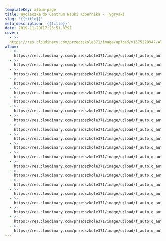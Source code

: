 ```yaml
---
templateKey: album-page
title: Wycieczka do Centrum Nauki Kopernika - Tygryski
slug: '{{title}}'
meta_description: '{{title}}'
date: 2019-11-29T17:25:51.879Z
cover: 
  - >-
  https://res.cloudinary.com/przedszkole371/image/upload/v1575220947/Albumy%20zdj%C4%99%C4%87/2019/Wycieczka%20do%20centrum%20Nauki%20Kopernika/jubjzguz8ck45lpktxwu.jpg
album:
  - >-
    https://res.cloudinary.com/przedszkole371/image/upload/f_auto,q_auto/c_fill,w_1200/v1575221502/Albumy%20zdj%C4%99%C4%87/2019/kopernik/bn9gbbuza0q9ho36xnfi.jpg
  - >-
    https://res.cloudinary.com/przedszkole371/image/upload/f_auto,q_auto/c_fill,w_1200/v1575221501/Albumy%20zdj%C4%99%C4%87/2019/kopernik/nebcmlgmxn3dzhtnwne7.jpg
  - >-
    https://res.cloudinary.com/przedszkole371/image/upload/f_auto,q_auto/c_fill,w_1200/v1575221501/Albumy%20zdj%C4%99%C4%87/2019/kopernik/ksxbikpcffsurniep0y2.jpg
  - >-
    https://res.cloudinary.com/przedszkole371/image/upload/f_auto,q_auto/c_fill,w_1200/v1575221501/Albumy%20zdj%C4%99%C4%87/2019/kopernik/says7pxbgcjkuxmkia8c.jpg
  - >-
    https://res.cloudinary.com/przedszkole371/image/upload/f_auto,q_auto/c_fill,w_1200/v1575221501/Albumy%20zdj%C4%99%C4%87/2019/kopernik/abro2blolruokssy78d9.jpg
  - >-
    https://res.cloudinary.com/przedszkole371/image/upload/f_auto,q_auto/c_fill,w_1200/v1575221501/Albumy%20zdj%C4%99%C4%87/2019/kopernik/dp5ryf1suolvtari5uyl.jpg
  - >-
    https://res.cloudinary.com/przedszkole371/image/upload/f_auto,q_auto/c_fill,w_1200/v1575221500/Albumy%20zdj%C4%99%C4%87/2019/kopernik/qu53yt5oj1ltltiwbtpr.jpg
  - >-
    https://res.cloudinary.com/przedszkole371/image/upload/f_auto,q_auto/c_fill,w_1200/v1575221500/Albumy%20zdj%C4%99%C4%87/2019/kopernik/shtumpfthdhvdchr7483.jpg
  - >-
    https://res.cloudinary.com/przedszkole371/image/upload/f_auto,q_auto/c_fill,w_1200/v1575221500/Albumy%20zdj%C4%99%C4%87/2019/kopernik/xdo6fmx9w4vtboqqfhib.jpg
  - >-
    https://res.cloudinary.com/przedszkole371/image/upload/f_auto,q_auto/c_fill,w_1200/v1575221500/Albumy%20zdj%C4%99%C4%87/2019/kopernik/bihos1zeoze2dhdvw19k.jpg
  - >-
    https://res.cloudinary.com/przedszkole371/image/upload/f_auto,q_auto/c_fill,w_1200/v1575221500/Albumy%20zdj%C4%99%C4%87/2019/kopernik/p4ojle9hirlup9anu6bt.jpg
  - >-
    https://res.cloudinary.com/przedszkole371/image/upload/f_auto,q_auto/c_fill,w_1200/v1575221499/Albumy%20zdj%C4%99%C4%87/2019/kopernik/tfezlmdfsvp4cf6lymen.jpg
  - >-
    https://res.cloudinary.com/przedszkole371/image/upload/f_auto,q_auto/c_fill,w_1200/v1575221499/Albumy%20zdj%C4%99%C4%87/2019/kopernik/lrcfvbp9baga0oip7xwv.jpg
  - >-
    https://res.cloudinary.com/przedszkole371/image/upload/f_auto,q_auto/c_fill,w_1200/v1575221499/Albumy%20zdj%C4%99%C4%87/2019/kopernik/wnhmvd5lxhkt9oeza3yi.jpg
  - >-
    https://res.cloudinary.com/przedszkole371/image/upload/f_auto,q_auto/c_fill,w_1200/v1575221499/Albumy%20zdj%C4%99%C4%87/2019/kopernik/axtwmvlmkkdvuw60tpde.jpg
  - >-
    https://res.cloudinary.com/przedszkole371/image/upload/f_auto,q_auto/c_fill,w_1200/v1575221499/Albumy%20zdj%C4%99%C4%87/2019/kopernik/sftcro4sskwwxhfbkqsv.jpg
  - >-
    https://res.cloudinary.com/przedszkole371/image/upload/f_auto,q_auto/c_fill,w_1200/v1575221499/Albumy%20zdj%C4%99%C4%87/2019/kopernik/nhqeqvd3lfw68qoghgzq.jpg
  - >-
    https://res.cloudinary.com/przedszkole371/image/upload/f_auto,q_auto/c_fill,w_1200/v1575221499/Albumy%20zdj%C4%99%C4%87/2019/kopernik/xnadjgsxxt1vsve0ndlh.jpg
  - >-
    https://res.cloudinary.com/przedszkole371/image/upload/f_auto,q_auto/c_fill,w_1200/v1575221499/Albumy%20zdj%C4%99%C4%87/2019/kopernik/drvdzq1vton5fb3h9r9a.jpg
  - >-
    https://res.cloudinary.com/przedszkole371/image/upload/f_auto,q_auto/c_fill,w_1200/v1575221499/Albumy%20zdj%C4%99%C4%87/2019/kopernik/odh9uvcjg56uvgavbrlx.jpg
---
```


